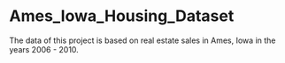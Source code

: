 # Ames_Iowa_Housing_Dataset
The data of this project is based on real estate sales in Ames, Iowa in the years 2006 - 2010.
